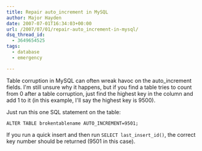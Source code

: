 ```yaml
---
title: Repair auto_increment in MySQL
author: Major Hayden
date: 2007-07-01T16:34:03+00:00
url: /2007/07/01/repair-auto_increment-in-mysql/
dsq_thread_id:
  - 3649654525
tags:
  - database
  - emergency

---
```

Table corruption in MySQL can often wreak havoc on the auto_increment fields. I'm still unsure why it happens, but if you find a table tries to count from 0 after a table corruption, just find the highest key in the column and add 1 to it (in this example, I'll say the highest key is 9500).

Just run this one SQL statement on the table:

`ALTER TABLE brokentablename AUTO_INCREMENT=9501;`

If you run a quick insert and then run `SELECT last_insert_id()`, the correct key number should be returned (9501 in this case).
